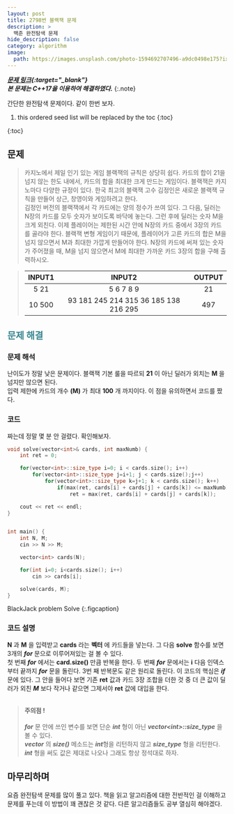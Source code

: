 ```yaml
---
layout: post
title: 2798번 블랙잭 문제
description: >
  백준 완전탐색 문제
hide_description: false
category: algorithm
image:
  path: https://images.unsplash.com/photo-1594692707496-a9dc0498e175?ixid=MXwxMjA3fDB8MHxwaG90by1wYWdlfHx8fGVufDB8fHw%3D&ixlib=rb-1.2.1&auto=format&fit=crop&w=1350&q=80
---
```


***[문제 링크](https://www.acmicpc.net/problem/2798){:target="_blank"}***<br>
***본 문제는 C++17을 이용하여 해결하였다.***
{:.note}

간단한 완전탐색 문제이다. 같이 한번 보자.

1. this ordered seed list will be replaced by the toc
{:toc}

{:toc}

## 문제

>카지노에서 제일 인기 있는 게임 블랙잭의 규칙은 상당히 쉽다. 카드의 합이 21을 넘지 않는 한도 내에서, 카드의 합을 최대한 크게 만드는 게임이다. 블랙잭은 카지노마다 다양한 규정이 있다.
>한국 최고의 블랙잭 고수 김정인은 새로운 블랙잭 규칙을 만들어 상근, 창영이와 게임하려고 한다.<br>
>김정인 버전의 블랙잭에서 각 카드에는 양의 정수가 쓰여 있다. 그 다음, 딜러는 N장의 카드를 모두 숫자가 보이도록 바닥에 놓는다. 그런 후에 딜러는 숫자 M을 크게 외친다.
>이제 플레이어는 제한된 시간 안에 N장의 카드 중에서 3장의 카드를 골라야 한다. 블랙잭 변형 게임이기 때문에, 플레이어가 고른 카드의 합은 M을 넘지 않으면서 M과 최대한 가깝게 만들어야 한다.
>N장의 카드에 써져 있는 숫자가 주어졌을 때, M을 넘지 않으면서 M에 최대한 가까운 카드 3장의 합을 구해 출력하시오.

>INPUT1 | INPUT2 | OUTPUT
>:---:|:---:|:---:
>5 21| 5 6 7 8 9 | 21
>10 500| 93 181 245 214 315 36 185 138 216 295 | 497

## <span style="color:#3a8791;">문제 해결</span>

### 문제 해석

난이도가 정말 낮은 문제이다. 블랙잭 기본 룰을 따르되 **21** 이 아닌 딜러가 외치는 **M** 을 넘지만 않으면 된다. <br>
입력 제한에 카드의 개수 **(M)** 가 최대 **100** 개 까지이다. 이 점을 유의하면서 코드를 짰다.

### 코드

짜는데 정말 몇 분 안 걸렸다. 확인해보자.

~~~ c++
void solve(vector<int>& cards, int maxNumb) {
    int ret = 0;

    for(vector<int>::size_type i=0; i < cards.size(); i++) 
        for(vector<int>::size_type j=i+1; j < cards.size();j++) 
            for(vector<int>::size_type k=j+1; k < cards.size(); k++) 
                if(max(ret, cards[i] + cards[j] + cards[k]) <= maxNumb)
                    ret = max(ret, cards[i] + cards[j] + cards[k]);

    cout << ret << endl;
} 


int main() {
    int N, M;
    cin >> N >> M;

    vector<int> cards(N);

    for(int i=0; i<cards.size(); i++)
        cin >> cards[i];

    solve(cards, M);
}   
~~~

BlackJack problem Solve
{:.figcaption}

### 코드 설명 

**N** 과 **M** 을 입력받고 **cards** 라는  **벡터** 에 카드들을 넣는다. 그 다음 **solve** 함수를 보면 3개의 ***for*** 문으로 이루어져있는 걸 볼 수 있다.<br>
첫 번째 ***for*** 에서는 **card.size()** 만큼 반복을 한다. 두 번째 ***for*** 문에서는 **i** 다음 인덱스부터 끝까지 ***for*** 문을 돌린다. 3번 째 반복문도 
같은 원리로 돌린다. 이 코드의 핵심은 ***if*** 문에 있다. 그 안을 들어다 보면 기존 **ret** 값과 카드 3장 조합을 더한 것 중 더 큰 값이 딜러가 외친 ***M*** 보다 작거나 같으면 
그제서야 **ret** 값에 대입을 한다. <br><br>

> **주의점 !** <br><br>
> ***for*** 문 안에 쓰인 변수를 보면 단순 ***int*** 형이 아닌 ***vector\<int>::size_type*** 을 볼 수 있다. <br>
> ***vector*** 의 ***size()*** 메소드는 ***int***형을 리턴하지 않고 ***size_type*** 형을 리턴한다. <br>
> ***int*** 형을 써도 값은 제대로 나오나 그래도 항상 정석대로 하자.

## 마무리하며

요즘 완전탐색 문제를 많이 풀고 있다. 책을 읽고 알고리즘에 대한 전반적인 걸 이해하고 문제를 푸는데 이 방법이 꽤 괜찮은 것 같다. 다른 알고리즘들도 공부 열심히 해야겠다.
